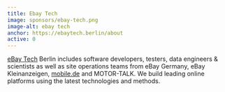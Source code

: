 ```yaml
---
title: Ebay Tech
image: sponsors/ebay-tech.png
image-alt: ebay tech
anchor: https://ebaytech.berlin/about
active: 0
---
```


 <a href="https://ebaytech.berlin/about" target="_blank">eBay Tech</a> Berlin includes software developers, testers, data engineers & scientists as well as site operations teams from eBay Germany, eBay Kleinanzeigen, <a href="https://ebaytech.berlin/about" target="_blank">mobile.de</a> and MOTOR-TALK. We build leading online platforms using the latest technologies and methods.



